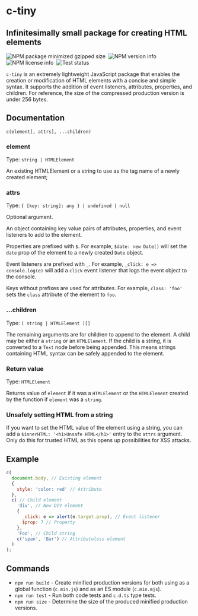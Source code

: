 # c-tiny

## Infinitesimally small package for creating HTML elements

![NPM package minimized gzipped size](https://img.shields.io/bundlejs/size/c-tiny)&nbsp;
![NPM version info](https://img.shields.io/npm/v/c-tiny)&nbsp;
![NPM license info](https://img.shields.io/npm/l/c-tiny)&nbsp;
![Test status](https://img.shields.io/github/actions/workflow/status/BrandonXLF/c-tiny/tests.yml)

`c-tiny` is an extremely lightweight JavaScript package that enables the creation or modification of HTML elements with a concise and simple syntax. It supports the addition of event listeners, attributes, properties, and children. For reference, the size of the compressed production version is under 256 bytes.

## Documentation

`c(element[, attrs], ...children)`

### element

Type: `string | HTMLElement`

An existing HTMLElement or a string to use as the tag name of a newly created element;

### attrs

Type: `{ [key: string]: any } | undefined | null`

Optional argument.

An object containing key value pairs of attributes, properties, and event listeners to add to the element.

Properties are prefixed with `$`. For example, `$date: new Date()` will set the `date` prop of the element to a newly created `Date` object.

Event listeners are prefixed with `_`. For example, `_click: e => console.log(e)` will add a `click` event listener that logs the event object to the console.

Keys without prefixes are used for attributes. For example, `class: 'foo'` sets the `class` attribute of the element to `foo`.

### ...children

Type: `( string | HTMLElement )[]`

The remaining arguments are for children to append to the element. A child may be either a `string` or an `HTMLElement`. If the child is a string, it is converted to a `Text` node before being appended. This means strings containing HTML syntax can be safely appended to the element.

### Return value

Type: `HTMLElement`

Returns value of `element` if it was a `HTMLElement` or the `HTMLElement` created by the function if `element` was a `string`.

### Unsafely setting HTML from a string

If you want to set the HTML value of the element using a string, you can add a `$innerHTML: '<h1>Unsafe HTML</h1>'` entry to the `attrs` argument. Only do this for trusted HTML as this opens up possibilities for XSS attacks.

## Example

```js
c(
  document.body, // Existing element
  {
    style: 'color: red' // Attribute
  },
  c( // Child element
    'div', // New DIV element
    {
      _click: e => alert(e.target.prop), // Event listener
      $prop: 7 // Property
    },
    'Foo', // Child string
    c('span', 'Bar') // Attributeless element
  )
);
```

## Commands

* `npm run build` - Create minified production versions for both using as a global function (`c.min.js`) and as an ES module (`c.min.mjs`).
* `npm run test` - Run both code tests and `c.d.ts` type tests.
* `npm run size` - Determine the size of the produced minified production versions.
